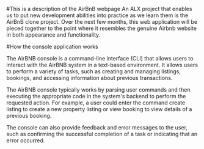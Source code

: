 #This is a description of the AirBnB webpage
An ALX project that enables us to put new development abilities into practice as we learn them is the AirBnB clone project. Over the next few months, this web application will be pieced together to the point where it resembles the genuine Airbnb website in both appearance and functionality.

#How the console application works

The AirBNB console is a command-line interface (CLI) that allows users to interact with the AirBNB system in a text-based environment. It allows users to perform a variety of tasks, such as creating and managing listings, bookings, and accessing information about previous transactions.

The AirBNB console typically works by parsing user commands and then executing the appropriate code in the system's backend to perform the requested action. For example, a user could enter the command create listing to create a new property listing or view booking to view details of a previous booking.

The console can also provide feedback and error messages to the user, such as confirming the successful completion of a task or indicating that an error occurred.
